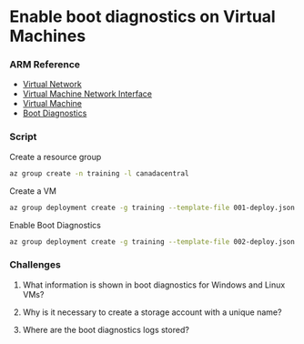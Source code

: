 # Enable boot diagnostics on Virtual Machines

### ARM Reference

* [Virtual Network](https://docs.microsoft.com/en-us/azure/templates/microsoft.network/virtualnetworks)
* [Virtual Machine Network Interface](https://docs.microsoft.com/en-us/azure/templates/microsoft.network/networkinterfaces)
* [Virtual Machine](https://docs.microsoft.com/en-us/azure/templates/microsoft.compute/virtualmachines)
* [Boot Diagnostics](https://docs.microsoft.com/en-us/azure/virtual-machines/linux/boot-diagnostics)

### Script

Create a resource group
```bash
az group create -n training -l canadacentral
```

Create a VM
```bash
az group deployment create -g training --template-file 001-deploy.json
```

Enable Boot Diagnostics
```bash
az group deployment create -g training --template-file 002-deploy.json
```

### Challenges

1. What information is shown in boot diagnostics for Windows and Linux VMs?

2. Why is it necessary to create a storage account with a unique name?

3. Where are the boot diagnostics logs stored?